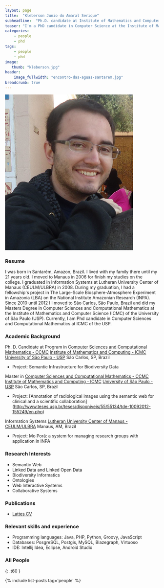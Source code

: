 ```yaml
---
layout: page
title:  "Kleberson Junio do Amaral Serique"
subheadline:  "Ph.D. candidate at Institute of Mathematics and Computer Science (ICMC) of the University of São Paulo (USP) in Brazil."
teaser: "I'm a PhD candidate in Computer Science at the Institute of Mathematics and Computer Science (ICMC) of the University of São Paulo (USP)."
categories:
    - people
    - phd
tags:
    - people
    - phd
image:
   thumb: "kleberson.jpg"
header:
    image_fullwidth: "encontro-das-aguas-santarem.jpg"
breadcrumb: true
---
```

![Kleberson's photo](/images/kleberson-medium.jpg)

### Resume

I was born in Santarém, Amazon, Brazil. I lived with my family there until my 21 years old. I moved to Manaus in 2006 for finish my studies on the college. I graduated in Information Systems at Lutheran University Center of Manaus (CEULM/ULBRA) in 2008. During my graduation, I had a fellowship's project in The Large-Scale Biosphere-Atmosphere Experiment in Amazonia (LBA) on the National Institute Amazonian Research (INPA). Since 2010 until 2012 I I moved to São Carlos, São Paulo, Brazil and did my Masters Degree in Computer Sciences and Computational Mathematics at the Institute of Mathematics and Computer Science (ICMC) of the University of São Paulo (USP). Currently, I am  Phd candidate in Computer Sciences and Computational Mathematics at ICMC of the USP.

### Academic Background


Ph. D. Candidate at Program in [Computer Sciences and Computational Mathematics - CCMC](http://icmc.usp.br/Portal/conteudo/243/13/ciencias-de-computacao-e-matematica-computacional)
[Institute of Mathematics and Computing - ICMC](http://icmc.usp.br)
[University of São Paulo - USP](http://usp.br)
São Carlos, SP, Brazil
* Project: Semantic Infrastructure for Biodiversity Data

Master in [Computer Sciences and Computational Mathematics - CCMC](http://icmc.usp.br/Portal/conteudo/243/13/ciencias-de-computacao-e-matematica-computacional)
[Institute of Mathematics and Computing - ICMC](http://icmc.usp.br)
[University of São Paulo - USP](http://usp.br)
São Carlos, SP, Brazil
* Project: [Annotation of radiological images using the semantic web for clinical and a scientific collaboration] (http://www.teses.usp.br/teses/disponiveis/55/55134/tde-10092012-155249/en.php)

Information Systems 
[Lutheran University Center of Manaus - CEULM/ULBRA](www.ulbra.br/manaus)
Manaus, AM, Brazil
* Project: Mo Porã: a system for managing research groups with application in INPA 


### Research Interests
* Semantic Web
* Linked Data and Linked Open Data
* Biodiversity Informatics
* Ontologies
* Web Interactive Systems
* Collaborative Systems


### Publications
* [Lattes CV]( http://lattes.cnpq.br/5511878919605410)

### Relevant skills and experience
* Programming languages: Java, PHP, Python, Groovy, JavaScript
* Databases: PosgreSQL, Postgis, MySQL, Blazegraph, Virtuoso
* IDE: Intellij Idea, Eclipse, Android Studio



<!--more-->




### All People
{: .t60 }

{% include list-posts tag='people' %}
